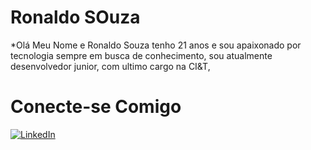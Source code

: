 # Ronaldo SOuza

*Olá Meu Nome e Ronaldo Souza tenho 21 anos e sou apaixonado por tecnologia sempre em busca de conhecimento, sou atualmente desenvolvedor junior, com ultimo cargo na CI&T,

# Conecte-se Comigo

[![LinkedIn](https://img.shields.io/badge/LinkedIn-0077B5?style=for-the-badge&logo=linkedin&logoColor=white)](https://www.linkedin.com/in/ronaldo-souza-929971235/)
